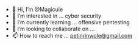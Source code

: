 - 👋 Hi, I’m @Magicule
- 👀 I’m interested in ... cyber security
- 🌱 I’m currently learning ... offensive pentesting
- 💞️ I’m looking to collaborate on ... 
- 📫 How to reach me ... petinrinwole@gmail.com

<!---
Magicule/Magicule is a ✨ special ✨ repository because its `README.md` (this file) appears on your GitHub profile.
You can click the Preview link to take a look at your changes.
--->
